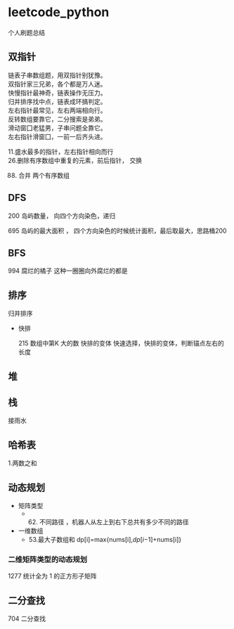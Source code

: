 # leetcode_python

个人刷题总结

## 双指针

链表子串数组题，用双指针别犹豫。       
双指针家三兄弟，各个都是万人迷。           
快慢指针最神奇，链表操作无压力。      
归并排序找中点，链表成环搞判定。    
左右指针最常见，左右两端相向行。      
反转数组要靠它，二分搜索是弟弟。      
滑动窗囗老猛男，子串问题全靠它。      
左右指针滑窗囗，一前一后齐头进。      

11.盛水最多的指针，左右指针相向而行  
26.删除有序数组中重复的元素，前后指针， 交换

88. 合并 两个有序数组   

## DFS

200 岛屿数量， 向四个方向染色，递归         

695 岛屿的最大面积 ， 四个方向染色的时候统计面积，最后取最大，思路桶200             

## BFS

994 腐烂的橘子  这种一圈圈向外腐烂的都是

## 排序

归并排序

- 快排

  215 数组中第K 大的数 快排的变体   快速选择，快排的变体，判断锚点左右的长度



##  堆



## 栈

接雨水

## 哈希表

1.两数之和

## 动态规划

- 矩阵类型
  - 62. 不同路径 ，机器人从左上到右下总共有多少不同的路径
- 一维数组
  - 53.最大子数组和  dp[i]=max{nums[i],*dp*[*i*−1]+nums[i]}

###  二维矩阵类型的动态规划

1277 统计全为 1 的正方形子矩阵



## 二分查找

704 二分查找

